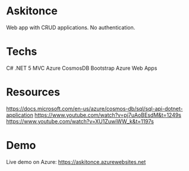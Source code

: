 # Askitonce
Web app with CRUD applications.
No authentication.
# Techs
C# .NET 5 MVC
Azure CosmosDB
Bootstrap
Azure Web Apps
# Resources
https://docs.microsoft.com/en-us/azure/cosmos-db/sql/sql-api-dotnet-application
https://www.youtube.com/watch?v=pj7uAoBEsdM&t=1249s
https://www.youtube.com/watch?v=XU1ZuwiWW_k&t=1197s
# Demo
Live demo on Azure: https://askitonce.azurewebsites.net
